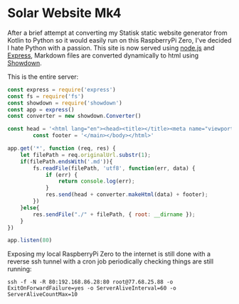 # Solar Website Mk4

After a brief attempt at converting my Statisk static website generator from Kotlin to Python so it would easily run on this RaspberryPi Zero, I've decided I hate Python with a passion. This site is now served using [node.js](https://nodejs.org/) and [Express](https://expressjs.com/), Markdown files are converted dynamically to html using [Showdown](https://github.com/showdownjs/showdown). 

This is the entire server:

```javascript
const express = require('express')
const fs = require('fs')
const showdown = require('showdown')
const app = express()
const converter = new showdown.Converter()

const head = '<html lang="en"><head><title></title><meta name="viewport" content="width=device-width, initial-scale=1" /></head><body><main>';
		const footer = '</main></body></html>'

app.get('*', function (req, res) {
    let filePath = req.originalUrl.substr(1);
    if(filePath.endsWith('.md')){
        fs.readFile(filePath, 'utf8', function(err, data) {
            if (err) {
                return console.log(err);
            }
            res.send(head + converter.makeHtml(data) + footer);
        })
    }else{
        res.sendFile("./" + filePath, { root: __dirname });
    }
})

app.listen(80)
```

Exposing my local RaspberryPi Zero to the internet is still done with a reverse ssh tunnel with a cron job periodically checking things are still running:

```ssh -f -N -R 80:192.168.86.28:80 root@77.68.25.88 -o ExitOnForwardFailure=yes -o ServerAliveInterval=60 -o ServerAliveCountMax=10```